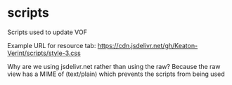 # scripts
Scripts used to update VOF

Example URL for resource tab: https://cdn.jsdelivr.net/gh/Keaton-Verint/scripts/style-3.css

Why are we using jsdelivr.net rather than using the raw?
Because the raw view has a MIME of (text/plain) which prevents the scripts from being used
